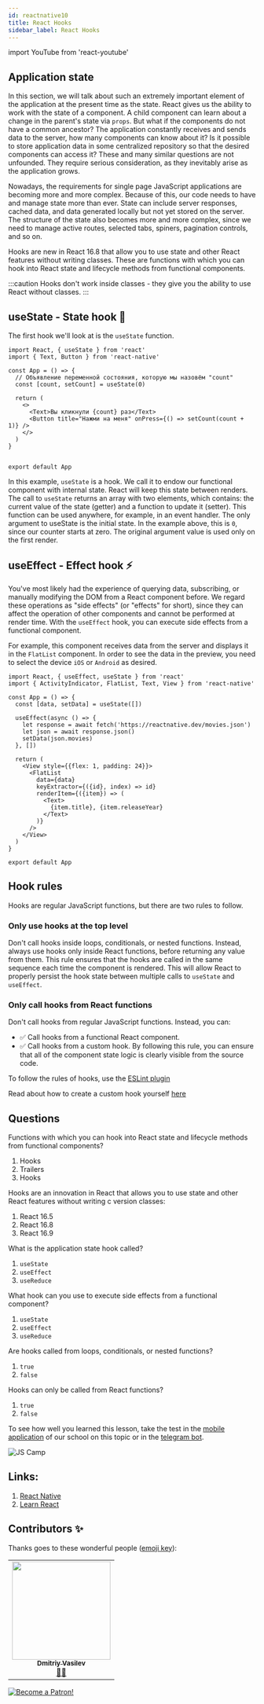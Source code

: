 ```yaml
---
id: reactnative10
title: React Hooks 
sidebar_label: React Hooks
---
```


import YouTube from 'react-youtube'

## Application state

In this section, we will talk about such an extremely important element of the application at the present time as the state. React gives us the ability to work with the state of a component. A child component can learn about a change in the parent's state via `props`. But what if the components do not have a common ancestor? The application constantly receives and sends data to the server, how many components can know about it? Is it possible to store application data in some centralized repository so that the desired components can access it? These and many similar questions are not unfounded. They require serious consideration, as they inevitably arise as the application grows.

Nowadays, the requirements for single page JavaScript applications are becoming more and more complex. Because of this, our code needs to have and manage state more than ever. State can include server responses, cached data, and data generated locally but not yet stored on the server. The structure of the state also becomes more and more complex, since we need to manage active routes, selected tabs, spiners, pagination controls, and so on.

Hooks are new in React 16.8 that allow you to use state and other React features without writing classes. These are functions with which you can hook into React state and lifecycle methods from functional components.

:::caution
Hooks don't work inside classes - they give you the ability to use React without classes.
:::

## useState - State hook 📌

The first hook we'll look at is the `useState` function.

```SnackPlayer name=index.js
import React, { useState } from 'react'
import { Text, Button } from 'react-native'

const App = () => {
  // Объявление переменной состояния, которую мы назовём "count"
  const [count, setCount] = useState(0)

  return (
    <>
      <Text>Вы кликнули {count} раз</Text>
      <Button title="Нажми на меня" onPress={() => setCount(count + 1)} />
    </>
  )
}


export default App
```

In this example, `useState` is a hook. We call it to endow our functional component with internal state. React will keep this state between renders. The call to `useState` returns an array with two elements, which contains: the current value of the state (getter) and a function to update it (setter). This function can be used anywhere, for example, in an event handler.
The only argument to useState is the initial state. In the example above, this is `0`, since our counter starts at zero. The original argument value is used only on the first render.

## useEffect - Effect hook ⚡️

You've most likely had the experience of querying data, subscribing, or manually modifying the DOM from a React component before. We regard these operations as "side effects" (or "effects" for short), since they can affect the operation of other components and cannot be performed at render time.
With the `useEffect` hook, you can execute side effects from a functional component.

For example, this component receives data from the server and displays it in the `FlatList` component. In order to see the data in the preview, you need to select the device `iOS` or `Android` as desired.

```SnackPlayer name=index.js
import React, { useEffect, useState } from 'react'
import { ActivityIndicator, FlatList, Text, View } from 'react-native'

const App = () => {
  const [data, setData] = useState([])

  useEffect(async () => {
    let response = await fetch('https://reactnative.dev/movies.json')
    let json = await response.json()
    setData(json.movies)
  }, [])

  return (
    <View style={{flex: 1, padding: 24}}>
      <FlatList
        data={data}
        keyExtractor={({id}, index) => id}
        renderItem={({item}) => (
          <Text>
            {item.title}, {item.releaseYear}
          </Text>
        )}
      />
    </View>
  )
}

export default App
```

## Hook rules

Hooks are regular JavaScript functions, but there are two rules to follow.

### Only use hooks at the top level

Don't call hooks inside loops, conditionals, or nested functions. Instead, always use hooks only inside React functions, before returning any value from them. This rule ensures that the hooks are called in the same sequence each time the component is rendered. This will allow React to properly persist the hook state between multiple calls to `useState` and `useEffect`.

### Only call hooks from React functions

Don't call hooks from regular JavaScript functions. Instead, you can:

- ✅ Call hooks from a functional React component.
- ✅ Call hooks from a custom hook.
  By following this rule, you can ensure that all of the component state logic is clearly visible from the source code.

To follow the rules of hooks, use the [ESLint plugin](https://ru.reactjs.org/docs/hooks-rules.html#eslint-plugin)

Read about how to create a custom hook yourself [here](https://ru.reactjs.org/docs/hooks-custom.html)

## Questions

Functions with which you can hook into React state and lifecycle methods from functional components?

1. Hooks
2. Trailers
3. Hooks

Hooks are an innovation in React that allows you to use state and other React features without writing c version classes:

1. React 16.5
2. React 16.8
3. React 16.9

What is the application state hook called?

1. `useState`
2. `useEffect`
3. `useReduce`

What hook can you use to execute side effects from a functional component?

1. `useState`
2. `useEffect`
3. `useReduce`

Are hooks called from loops, conditionals, or nested functions?

1. `true`
2. `false`

Hooks can only be called from React functions?

1. `true`
2. `false`

To see how well you learned this lesson, take the test in the [mobile application](http://onelink.to/njhc95) of our school on this topic or in the [telegram bot](https://t.me/javascriptcamp_bot).

![JS Camp](/img/app.jpg)

## Links:
1. [React Native](https://ru.reactjs.org/docs/hooks-intro.html)
2. [Learn React](https://learn-reactjs.ru/training-project/app-state)

## Contributors ✨

Thanks goes to these wonderful people ([emoji key](https://allcontributors.org/docs/en/emoji-key)):

<table>
  <tr>
    <td align="center"><a href="https://fullstackserverless.github.io/"><img src="https://avatars0.githubusercontent.com/u/6774813?v=4?s=200" width="200px;" alt=""/><br /><sub><b>Dmitriy Vasilev</b></sub></a><br /> <a href="https://github.com/gHashTag/react-native-village/commits?author=gHashTag" title="Documentation">📖💲</a></td>
  </tr>
</table>

[![Become a Patron!](/img/logo/patreon.jpg)](https://www.patreon.com/bePatron?u=31769291)
